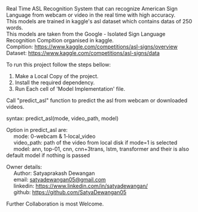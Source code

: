 Real Time ASL Recognition System that can recognize American Sign Language from webcam or video in the real time with high accuracy.<br>
This models are trained in kaggle's asl dataset which contains datas of 250 words.<br>
This models are taken from the Google - Isolated Sign Language Recognition Compition organised in kaggle.<br>
Compition: https://www.kaggle.com/competitions/asl-signs/overview<br>
Dataset: https://www.kaggle.com/competitions/asl-signs/data<br>


To run this project follow the steps bellow:

1. Make a Local Copy of the project.
2. Install the required dependency.
3. Run Each cell of 'Model Implementation' file.

Call "predict_asl" function to predict the asl from webcam or downloaded videos.

syntax: predict_asl(mode, video_path, model)

Option in predict_asl are:<br>
&nbsp;&nbsp;&nbsp;&nbsp; mode: 0-webcam & 1-local_video<br>
&nbsp;&nbsp;&nbsp;&nbsp; video_path: path of the video from local disk if mode=1 is selected<br>
&nbsp;&nbsp;&nbsp;&nbsp; model: ann, top-01, cnn, cnn+3trans, lstm, transformer and their is also default model if nothing is passed<br>

Owner details:<br>
&nbsp;&nbsp;&nbsp;&nbsp; Author: Satyaprakash Dewangan<br>
&nbsp;&nbsp;&nbsp;&nbsp; email: satyadewangan05@gmail.com<br>
&nbsp;&nbsp;&nbsp;&nbsp; linkedin: https://www.linkedin.com/in/satyadewangan/<br>
&nbsp;&nbsp;&nbsp;&nbsp; github: https://github.com/SatyaDewangan05<br>


Further Collaboration is most Welcome.
